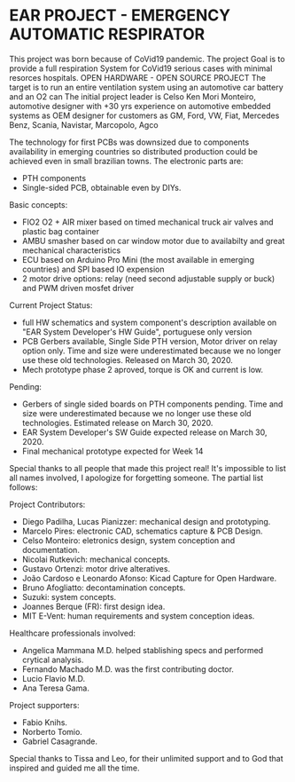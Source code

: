 # EAR PROJECT - EMERGENCY AUTOMATIC RESPIRATOR
This project was born because of CoVid19 pandemic.
The project Goal is to provide a full respiration System for CoVid19 serious cases with minimal resorces hospitals.
OPEN HARDWARE - OPEN SOURCE PROJECT
The target is to run an entire ventilation system using an automotive car battery and an O2 can
The initial project leader is Celso Ken Mori Monteiro, automotive designer with +30 yrs experience on automotive embedded systems
as OEM designer for customers as GM, Ford, VW, Fiat, Mercedes Benz, Scania, Navistar, Marcopolo, Agco

The technology for first PCBs was downsized due to components availability in emerging countries so distributed production could be achieved even in small brazilian towns. The electronic parts are:
- PTH components
- Single-sided PCB, obtainable even by DIYs.

Basic concepts:
- FIO2 O2 + AIR mixer based on timed mechanical truck air valves and plastic bag container
- AMBU smasher based on car window motor due to availabilty and great mechanical characteristics
- ECU based on Arduino Pro Mini (the most available in emerging countries) and SPI based IO expension
- 2 motor drive options: relay (need second adjustable supply or buck) and PWM driven mosfet driver

Current Project Status:
- full HW schematics and system component's description available on "EAR System Developer's HW Guide", portuguese only version
- PCB Gerbers available, Single Side PTH version, Motor driver on relay option only. Time and size were underestimated because we no longer use these old technologies. Released on March 30, 2020.
- Mech prototype phase 2 aproved, torque is OK and current is low.

Pending:
- Gerbers of single sided boards on PTH components pending. Time and size were underestimated because we no longer use these old technologies. Estimated release on March 30, 2020.
- EAR System Developer's SW Guide expected release on March 30, 2020.
- Final mechanical prototype expected for Week 14

Special thanks to all people that made this project real!
It's impossible to list all names involved, I apologize for forgetting someone.
The partial list follows:

Project Contributors:
- Diego Padilha, Lucas Pianizzer: mechanical design and prototyping. 
- Marcelo Pires: electronic CAD, schematics capture & PCB Design.
- Celso Monteiro: eletronics design, system conception and documentation.
- Nicolai Rutkevich: mechanical concepts.
- Gustavo Ortenzi: motor drive alteratives.
- João Cardoso e Leonardo Afonso: Kicad Capture for Open Hardware.
- Bruno Afogliatto: decontamination concepts.
- Suzuki: system concepts.
- Joannes Berque (FR): first design idea.
- MIT E-Vent: human requirements and system conception ideas.

Healthcare professionals involved:
- Angelica Mammana M.D. helped stablishing specs and performed crytical analysis.
- Fernando Machado M.D. was the first contributing doctor.
- Lucio Flavio M.D.
- Ana Teresa Gama.

Project supporters:
- Fabio Knihs.
- Norberto Tomio.
- Gabriel Casagrande.

Special thanks to Tissa and Leo, for their unlimited support and to God that inspired and guided me all the time.

